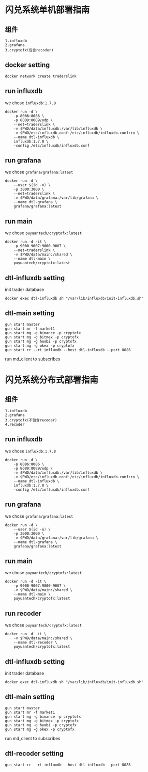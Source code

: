 # 闪兑系统单机部署指南

## 组件

    1.influxdb
    2.grafana
    3.cryptofx(包含recoder)

## docker setting

```
docker network create traderslink
```

## run influxdb

we chose `influxdb:1.7.8`

```
docker run -d \
    -p 8086:8086 \
    -p 8089:8089/udp \
    --net=traderslink \
    -v $PWD/data/influxdb:/var/lib/influxdb \
    -v $PWD/etc/influxdb.conf:/etc/influxdb/influxdb.conf:ro \
    --name dtl-influxdb \
    influxdb:1.7.8 \
    -config /etc/influxdb/influxdb.conf
```

## run grafana

we chose `grafana/grafana:latest`

```
docker run -d \
    --user $(id -u) \
    -p 3000:3000 \
    --net=traderslink \
    -v $PWD/data/grafana:/var/lib/grafana \
    --name dtl-grafana \
    grafana/grafana:latest
```

## run main

we chose `puyuantech/cryptofx:latest`

```
docker run -d -it \
    -p 9000-9007:9000-9007 \
    --net=traderslink \
    -v $PWD/data/main:/shared \
    --name dtl-main \
    puyuantech/cryptofx:latest
```

## dtl-influxdb setting

init trader database
```
docker exec dtl-influxdb sh "/var/lib/influxdb/init-influxdb.sh"
```

## dtl-main setting

```
gun start master
gun start mr -f market1
gun start mg -g binance -p cryptofx
gun start mg -g bitmex -p cryptofx
gun start mg -g huobi -p cryptofx
gun start mg -g okex -p cryptofx
gun start rr --rt influxdb --host dtl-influxdb --port 8086
```

run md_client to subscribes

# 闪兑系统分布式部署指南

## 组件

    1.influxdb
    2.grafana
    3.cryptofx(不包含recoder)
    4.recoder

## run influxdb

we chose `influxdb:1.7.8`

```
docker run -d \
    -p 8086:8086 \
    -p 8089:8089/udp \
    -v $PWD/data/influxdb:/var/lib/influxdb \
    -v $PWD/etc/influxdb.conf:/etc/influxdb/influxdb.conf:ro \
    --name dtl-influxdb \
    influxdb:1.7.8 \
    -config /etc/influxdb/influxdb.conf
```

## run grafana

we chose `grafana/grafana:latest`

```
docker run -d \
    --user $(id -u) \
    -p 3000:3000 \
    -v $PWD/data/grafana:/var/lib/grafana \
    --name dtl-grafana \
    grafana/grafana:latest
```

## run main

we chose `puyuantech/cryptofx:latest`

```
docker run -d -it \
    -p 9000-9007:9000-9007 \
    -v $PWD/data/main:/shared \
    --name dtl-main \
    puyuantech/cryptofx:latest
```

## run recoder

we chose `puyuantech/cryptofx:latest`

```
docker run -d -it \
    -v $PWD/data/main:/shared \
    --name dtl-recoder \
    puyuantech/cryptofx:latest
```

## dtl-influxdb setting

init trader database
```
docker exec dtl-influxdb sh "/var/lib/influxdb/init-influxdb.sh"
```

## dtl-main setting

```
gun start master
gun start mr -f market1
gun start mg -g binance -p cryptofx
gun start mg -g bitmex -p cryptofx
gun start mg -g huobi -p cryptofx
gun start mg -g okex -p cryptofx
```

run md_client to subscribes

## dtl-recoder setting

```
gun start rr --rt influxdb --host dtl-influxdb --port 8086
```
